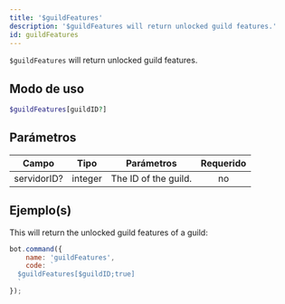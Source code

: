 ```yaml
---
title: '$guildFeatures'
description: '$guildFeatures will return unlocked guild features.'
id: guildFeatures
---
```


`$guildFeatures` will return unlocked guild features.

## Modo de uso

```php
$guildFeatures[guildID?]
```

## Parámetros

| Campo       | Tipo    | Parámetros           | Requerido |
| ----------- | ------- | -------------------- |:---------:|
| servidorID? | integer | The ID of the guild. |    no     |

## Ejemplo(s)

This will return the unlocked guild features of a guild:

```javascript
bot.command({
    name: 'guildFeatures',
    code: `
  $guildFeatures[$guildID;true]
  `
});
```
